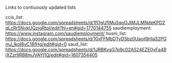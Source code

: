 Links to contiuously updated lists

ccis_list: https://docs.google.com/spreadsheets/d/1fOgUfIMu5qoOJIMJLMNdeKPD2qLcRr5NvkUQzjgRtpI/edit?hl=en#gid=1770144755
saudiemployment: https://www.instagram.com/saudiemployment/
husni_list: https://docs.google.com/spreadsheets/d/10xFFMbDTyDSbz0UaoIl9rlla52PGmJ_lkoI8yC18fHg/edit#gid=0
saud_list: https://docs.google.com/spreadsheets/d/1JRBKvsG7p9c02A524EZE0yFa4RiXZzr9RB8mJVAYl1Q/edit#gid=1607354405